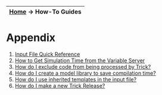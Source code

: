 | [Home](/trick) → How-To Guides |
|------------------------------|

# Appendix
01. [Input File Quick Reference](/trick/not_referenced/Input-File-Quick-Reference)
01. [How to Get Simulation Time from the Variable Server](HOWTOgetSimulationTimeFromTheVariableServer)
01. [How do I exclude code from being processed by Trick?](How-To-Exclude-Code)
01. [How do I create a model library to save compilation time?](/trick/documentation/building_a_simulation/Trickified-Project-Libraries)
01. [How do I use inherited templates in the input file?](How-To-Use-Inherited-Templates)
01. [How do I make a new Trick Release?](How-To-Make-A-Release)
